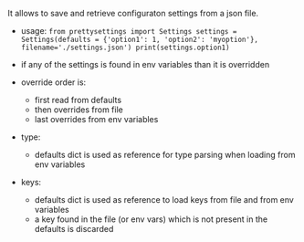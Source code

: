 It allows to save and retrieve configuraton settings from a json file.

- usage: 
  `from prettysettings import Settings
   settings = Settings(defaults = {'option1': 1, 'option2': 'myoption'}, filename='./settings.json')
   print(settings.option1)`

- if any of the settings is found in env variables than it is overridden

- override order is:
  - first read from defaults
  - then overrides from file
  - last overrides from env variables

- type:
  - defaults dict is used as reference for type parsing when loading from env variables

- keys:
  - defaults dict is used as reference to load keys from file and from env variables
  - a key found in the file (or env vars) which is not present in the defaults is discarded
